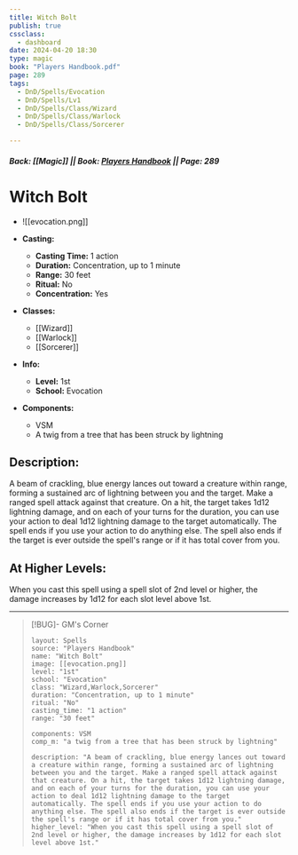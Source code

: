 ```yaml
---
title: Witch Bolt
publish: true
cssclass:
  - dashboard
date: 2024-04-20 18:30
type: magic
book: "Players Handbook.pdf"
page: 289
tags:
  - DnD/Spells/Evocation
  - DnD/Spells/Lv1
  - DnD/Spells/Class/Wizard
  - DnD/Spells/Class/Warlock
  - DnD/Spells/Class/Sorcerer

---
```


##### Back: [[Magic]] || Book: [Players Handbook](https://drive.google.com/drive/folders/1O5bhpYizcIT5xxAoLOuzCRht_PVS7VSG?usp=sharing) || Page: 289

# Witch Bolt
- ![[evocation.png]]
- **Casting:**
    - **Casting Time:** 1 action
    - **Duration:** Concentration, up to 1 minute
    - **Range:** 30 feet
    - **Ritual:** No
    - **Concentration:** Yes
- **Classes:**
    - [[Wizard]]
    - [[Warlock]]
    - [[Sorcerer]]

- **Info:**
    - **Level:** 1st
    - **School:** Evocation
- **Components:**
    - VSM
    - A twig from a tree that has been struck by lightning

## Description:
A beam of crackling, blue energy lances out toward a creature within range, forming a sustained arc of lightning between you and the target. Make a ranged spell attack against that creature. On a hit, the target takes 1d12 lightning damage, and on each of your turns for the duration, you can use your action to deal 1d12 lightning damage to the target automatically. The spell ends if you use your action to do anything else. The spell also ends if the target is ever outside the spell's range or if it has total cover from you.

## At Higher Levels:
When you cast this spell using a spell slot of 2nd level or higher, the damage increases by 1d12 for each slot level above 1st.

---

> [!BUG]- GM's Corner
>
> ```statblock
> layout: Spells
> source: "Players Handbook"
> name: "Witch Bolt"
> image: [[evocation.png]]
> level: "1st"
> school: "Evocation"
> class: "Wizard,Warlock,Sorcerer"
> duration: "Concentration, up to 1 minute"
> ritual: "No"
> casting_time: "1 action"
> range: "30 feet"
>
> components: VSM
> comp_m: "a twig from a tree that has been struck by lightning"
>
> description: "A beam of crackling, blue energy lances out toward a creature within range, forming a sustained arc of lightning between you and the target. Make a ranged spell attack against that creature. On a hit, the target takes 1d12 lightning damage, and on each of your turns for the duration, you can use your action to deal 1d12 lightning damage to the target automatically. The spell ends if you use your action to do anything else. The spell also ends if the target is ever outside the spell's range or if it has total cover from you."
> higher_level: "When you cast this spell using a spell slot of 2nd level or higher, the damage increases by 1d12 for each slot level above 1st."
> ```
